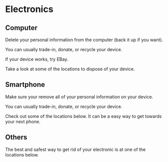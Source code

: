 # Electronics

## Computer
Delete your personal information from the computer (back it up if you want).

You can usually trade-in, donate, or recycle your device. 

If your device works, try EBay.

Take a look at some of the locations to dispose of your device. 

## Smartphone
Make sure your remove all of your personal information on your device.

You can usually trade-in, donate, or recycle your device. 

Check out some of the locations below. It can be a easy way to get towards your next phone. 

## Others

The best and safest way to get rid of your electronic is at one of the locations below.
